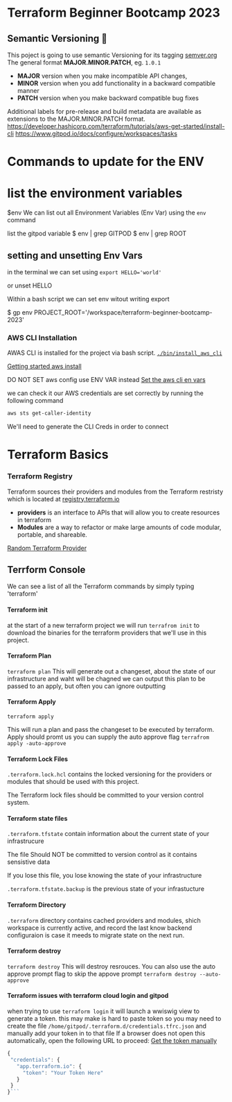 

# Terraform Beginner Bootcamp 2023

## Semantic Versioning :mage:

This poject is going to use semantic Versioning for its tagging
[semver.org](https://semver.org/)
The general format **MAJOR.MINOR.PATCH**, eg. `1.0.1`


- **MAJOR** version when you make incompatible API changes, 
- **MINOR** version when you add functionality in a backward compatible manner
- **PATCH** version when you make backward compatible bug fixes

Additional labels for pre-release and build metadata are available as extensions to the MAJOR.MINOR.PATCH format.
https://developer.hashicorp.com/terraform/tutorials/aws-get-started/install-cli
https://www.gitpod.io/docs/configure/workspaces/tasks

# Commands to update for the ENV

# list the environment variables
$env
We can list out all Environment Variables (Env Var) using the `env` command

list the  gitpod variable
$ env | grep GITPOD
$ env | grep ROOT

## setting and unsetting Env Vars
in the terminal we can set using `export HELLO='world'`

or unset HELLO

Within a bash script we can set env witout writing export

$ gp env PROJECT_ROOT='/workspace/terraform-beginner-bootcamp-2023'


### AWS CLI Installation

AWAS CLI is installed for the project via bash script.  [`./bin/install_aws_cli`](./bin/install_aws_cli)

[Getting started aws install](https://docs.aws.amazon.com/cli/latest/userguide/getting-started-install.html)

DO NOT SET aws config use ENV VAR instead
[Set the aws cli en vars](https://docs.aws.amazon.com/cli/latest/userguide/cli-configure-envvars.html)

we can check it our AWS credentials are set correctly by
running the following command
```sh
aws sts get-caller-identity
```

We'll need to generate the CLI Creds in order to connect


# Terraform Basics

### Terraform Registry

Terraform sources their providers and modules from the Terraform restristy
which is located at [registry.terraform.io](https://registry.terraform.io)

- **providers** is an interface to APIs that will allow you to create resources in terraform
- **Modules** are a way to refactor or make large amounts of code modular, portable, and shareable.

[Random Terraform Provider](https://registry.terraform.io/providers/hashicorp/random)

## Terrform Console

We can see a list of all the Terraform commands by simply typing 'terraform'

#### Terraform init

at the start of a new terraform project we will run `terrafrom init` to download the binaries for the terraform providers that we'll use in this project.

#### Terraform Plan

`terraform plan`
This will generate out a changeset, about the state of our infrastructure and waht will be chagned we can output this plan
to be passed to an apply, but often you can ignore outputting

#### Terraform Apply

`terraform apply`

This will run a plan and pass the changeset to be executed by terraform. Apply should promt us
 you can supply the auto approve flag `terrafrom apply -auto-approve`

 #### Terraform Lock Files

 `.terraform.lock.hcl` contains the locked versioning for the providers or modules that 
 should be used with this project.

 The Terraform lock files should be committed to your version control system.



 #### Terraform state files

 `.terraform.tfstate` contain information about the current state of your infrastrucure

 The file Should NOT be committed to version control as it contains sensistive data

 If you lose this file, you lose knowing the state of your infrastructure 

 `.terraform.tfstate.backup` is the previous state of your infrastucture 


 #### Terraform Directory

 `.terraform` directory contains cached providers and modules, shich workspace is currently active, and record the last know backend configuraion is case it meeds to migrate state on the next run.

 #### Terraform destroy

 `terraform destroy` 
 This will destroy resrouces.
 You can also use the auto approve prompt flag to skip the appove prompt  `terraform destroy --auto-approve`


 #### Terraform issues with terraform cloud login and gitpod
 when trying to use `terraform login` it will launch a wwiswig view to generate a token. this may make is hard to paste token so you may need
 to create the file `/home/gitpod/.terraform.d/credentials.tfrc.json` and manually add your token in to that file
If a browser does not open this automatically, open the following URL to proceed:
    [Get the token manually](https://app.terraform.io/app/settings/tokens?source=terraform-login)

 ```js
 {
  "credentials": {
    "app.terraform.io": {
      "token": "Your Token Here"
    }
  }
}```